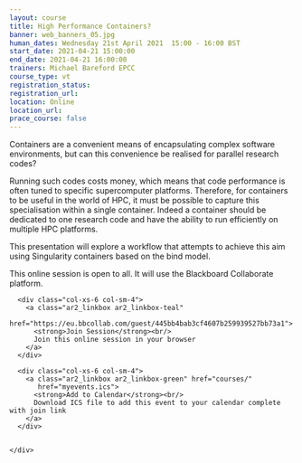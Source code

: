 ```yaml
---
layout: course
title: High Performance Containers?
banner: web_banners_05.jpg
human_dates: Wednesday 21st April 2021  15:00 - 16:00 BST
start_date: 2021-04-21 15:00:00
end_date: 2021-04-21 16:00:00
trainers: Michael Bareford EPCC
course_type: vt
registration_status:
registration_url:
location: Online
location_url:
prace_course: false
---
```


Containers are a convenient means of encapsulating complex software environments, but can
this convenience be realised for parallel research codes?

Running such codes costs money, which means that code performance is often tuned to specific
supercomputer platforms. Therefore, for containers to be useful in the world of HPC, it must be
possible to capture this specialisation within a single container. Indeed a container should be
dedicated to one research code and have the ability to run efficiently on multiple HPC platforms.

This presentation will explore a workflow that attempts to achieve this aim using Singularity
containers based on the bind model.



This online session is open to all. It will use the Blackboard Collaborate platform.



<section id="service">

  <div class="row ">	

      <div class="col-xs-6 col-sm-4">
        <a class="ar2_linkbox ar2_linkbox-teal" 
          href="https://eu.bbcollab.com/guest/445bb4bab3cf4607b259939527bb73a1">
          <strong>Join Session</strong><br/>
          Join this online session in your browser
        </a>
      </div>

      <div class="col-xs-6 col-sm-4">
        <a class="ar2_linkbox ar2_linkbox-green" href="courses/"
           href="myevents.ics">
          <strong>Add to Calendar</strong><br/>
          Download ICS file to add this event to your calendar complete with join link
        </a>
      </div>

											
    </div>




<!--
<h2><a name="video">Video</a></h2>

<div>

<iframe title="Video"  width="560" height="315" src="https://www.youtube.com/embed/XXXXXXXXXXX" frameborder="0" allow="accelerometer; autoplay; encrypted-media; gyroscope; picture-in-picture" allowfullscreen></iframe>

</div>

-->

<!--

<section id="service">
  <div class="container">
    <div class="row ">	



      <div class="col-xs-6 col-sm-4">
        <a class="ar2_linkbox ar2_linkbox-teal" href="  ">
          <strong>Transcript</strong><br/>
          Download a transcript of the video audio
        </a>
      </div>



      <div class="col-xs-6 col-sm-4">
        <a class="ar2_linkbox ar2_linkbox-green" href="courses/"
           href="ARCHER2_Training_VT.pdf">
          <strong>Slides</strong><br/>
          Download pdf of the presentation.
        </a>
      </div>
										
    </div>
  </div>
</section>
-->
